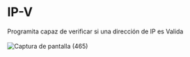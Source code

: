 # IP-V
Programita capaz de verificar si una dirección de IP es Valida <br><br>
![Captura de pantalla (465)](https://user-images.githubusercontent.com/79738875/109427965-10ec6700-79b2-11eb-94ff-a14144732060.png)
